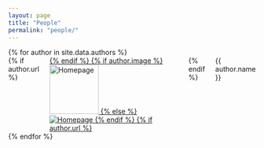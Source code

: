```yaml
---
layout: page
title: "People"
permalink: "people/"
---
```


<div class="row">
{% for author in site.data.authors %}
  <div class="small-3 columns">
    {% if author.url %}
      <a target="_blank" href="{{ author.url }}">
    {% endif %}
    {% if author.image %}
    <img src="{{ site.urlimg }}{{ author.image }}" alt="Homepage" style="height:100px">
    {% else %}
    <img src="{{ site.urlimg }}anonymous.png" alt="Homepage" style="height=100px">
    {% endif %}
    {% if author.url %}
      </a>
    {% endif %}
    <div class="desc">{{ author.name }}</div>
  </div>
{% endfor %}
</div>
